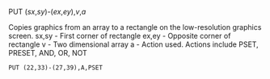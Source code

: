 PUT (*sx*,*sy*)-(*ex*,*ey*),*v*,*a*

Copies graphics from an array to a rectangle on the low-resolution graphics screen.
  sx,sy - First corner of rectangle
  ex,ey - Opposite corner of rectangle
  v     - Two dimensional array
  a     - Action used.  Actions include PSET, PRESET, AND, OR, NOT

```ecb2
PUT (22,33)-(27,39),A,PSET
```
